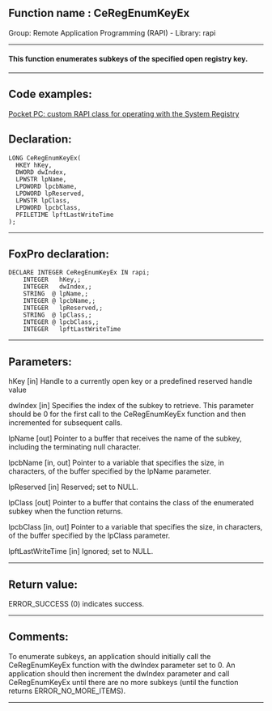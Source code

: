 
## Function name : CeRegEnumKeyEx
Group: Remote Application Programming (RAPI) - Library: rapi    
***  


#### This function enumerates subkeys of the specified open registry key. 
***  


## Code examples:
[Pocket PC: custom RAPI class for operating with the System Registry](../../samples/sample_441.md)  

## Declaration:
```foxpro  
LONG CeRegEnumKeyEx(
  HKEY hKey,
  DWORD dwIndex,
  LPWSTR lpName,
  LPDWORD lpcbName,
  LPDWORD lpReserved,
  LPWSTR lpClass,
  LPDWORD lpcbClass,
  PFILETIME lpftLastWriteTime
);  
```  
***  


## FoxPro declaration:
```foxpro  
DECLARE INTEGER CeRegEnumKeyEx IN rapi;
	INTEGER   hKey,;
	INTEGER   dwIndex,;
	STRING  @ lpName,;
	INTEGER @ lpcbName,;
	INTEGER   lpReserved,;
	STRING  @ lpClass,;
	INTEGER @ lpcbClass,;
	INTEGER   lpftLastWriteTime  
```  
***  


## Parameters:
hKey 
[in] Handle to a currently open key or a predefined reserved handle value

dwIndex 
[in] Specifies the index of the subkey to retrieve. This parameter should be 0 for the first call to the CeRegEnumKeyEx function and then incremented for subsequent calls.

lpName 
[out] Pointer to a buffer that receives the name of the subkey, including the terminating null character. 

lpcbName 
[in, out] Pointer to a variable that specifies the size, in characters, of the buffer specified by the lpName parameter. 

lpReserved 
[in] Reserved; set to NULL. 

lpClass 
[out] Pointer to a buffer that contains the class of the enumerated subkey when the function returns.

lpcbClass 
[in, out] Pointer to a variable that specifies the size, in characters, of the buffer specified by the lpClass parameter.

lpftLastWriteTime 
[in] Ignored; set to NULL. 
  
***  


## Return value:
ERROR_SUCCESS (0) indicates success.  
***  


## Comments:
To enumerate subkeys, an application should initially call the CeRegEnumKeyEx function with the dwIndex parameter set to 0. An application should then increment the dwIndex parameter and call CeRegEnumKeyEx until there are no more subkeys (until the function returns ERROR_NO_MORE_ITEMS).   
  
***  

